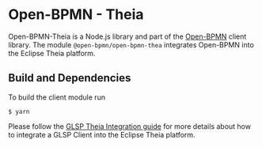 # Open-BPMN - Theia

Open-BPMN-Theia is a Node.js library and part of the [Open-BPMN](../../README.md) client library. The module `@open-bpmn/open-bpmn-thea` integrates  Open-BPMN into the Eclipse Theia platform. 
## Build and Dependencies

To build the client module run

	$ yarn

Please follow the [GLSP Theia Integration guide](https://github.com/eclipse-glsp/glsp-theia-integration) for more details about how to integrate a GLSP Client into the Eclipse Theia platform.

